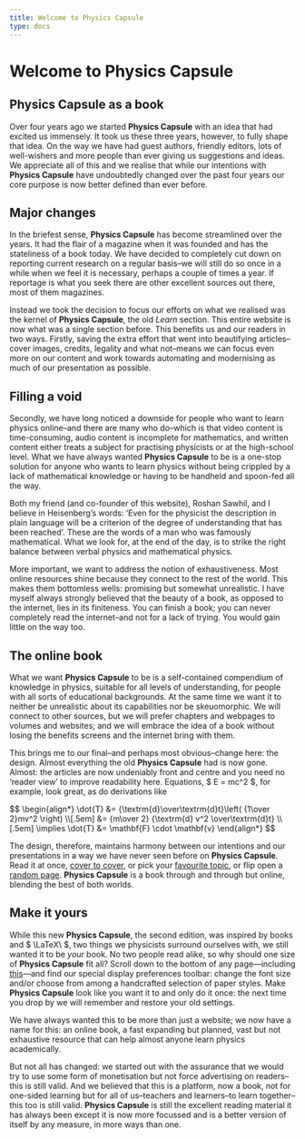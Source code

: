 ```yaml
---
title: Welcome to Physics Capsule
type: docs
---
```


# Welcome to Physics Capsule

## Physics Capsule as a book

Over four years ago we started **Physics Capsule** with an idea that had excited us immensely. It took us these three years, however, to fully shape that idea. On the way we have had guest authors, friendly editors, lots of well-wishers and more people than ever giving us suggestions and ideas. We appreciate all of this and we realise that while our intentions with **Physics Capsule** have undoubtedly changed over the past four years our core purpose is now better defined than ever before.

## Major changes

In the briefest sense, **Physics Capsule** has become streamlined over the years. It had the flair of a magazine when it was founded and has the stateliness of a book today. We have decided to completely cut down on reporting current research on a regular basis–we will still do so once in a while when we feel it is necessary, perhaps a couple of times a year. If reportage is what you seek there are other excellent sources out there, most of them magazines.

Instead we took the decision to focus our efforts on what we realised was the kernel of **Physics Capsule**, the old *Learn* section. This entire website is now what was a single section before. This benefits us and our readers in two ways. Firstly, saving the extra effort that went into beautifying articles–cover images, credits, legality and what not–means we can focus even more on our content and work towards automating and modernising as much of our presentation as possible.

## Filling a void

Secondly, we have long noticed a downside for people who want to learn physics online–and there are many who do–which is that video content is time-consuming, audio content is incomplete for mathematics, and written content either treats a subject for practising physicists or at the high-school level. What we have always wanted **Physics Capsule** to be is a one-stop solution for anyone who wants to learn physics without being crippled by a lack of mathematical knowledge or having to be handheld and spoon-fed all the way.

Both my friend (and co-founder of this website), Roshan Sawhil, and I believe in Heisenberg’s words: ‘Even for the physicist the description in plain language will be a criterion of the degree of understanding that has been reached’. These are the words of a man who was famously mathematical. What we look for, at the end of the day, is to strike the right balance between verbal physics and mathematical physics.

More important, we want to address the notion of exhaustiveness. Most online resources shine because they connect to the rest of the world. This makes them bottomless wells: promising but somewhat unrealistic. I have myself always strongly believed that the beauty of a book, as opposed to the internet, lies in its finiteness. You can finish a book; you can never completely read the internet–and not for a lack of trying. You would gain little on the way too.

## The online book

What we want **Physics Capsule** to be is a self-contained compendium of knowledge in physics, suitable for all levels of understanding, for people with all sorts of educational backgrounds. At the same time we want it to neither be unrealistic about its capabilities nor be skeuomorphic. We will connect to other sources, but we will prefer chapters and webpages to volumes and websites; and we will embrace the idea of a book without losing the benefits screens and the internet bring with them.

This brings me to our final–and perhaps most obvious–change here: the design. Almost everything the old **Physics Capsule** had is now gone. Almost: the articles are now undeniably front and centre and you need no ‘reader view’ to improve readability here. Equations, $ E = mc^2 $, for example, look great, as do derivations like

<div>
$$
\begin{align*}
\dot{T} &= {\textrm{d}\over\textrm{d}t}\left( {1\over 2}mv^2 \right) \\[.5em]
&=  {m\over 2} {\textrm{d} v^2 \over\textrm{d}t} \\[.5em]
\implies \dot{T} &= \mathbf{F} \cdot \mathbf{v}
\end{align*}
$$
</div>

The design, therefore, maintains harmony between our intentions and our presentations in a way we have never seen before on **Physics Capsule**. Read it at once, [cover to cover](/contents), or pick your [favourite topic](/index), or flip open a [random page](/random). **Physics Capsule** is a book through and through but online, blending the best of both worlds.

## Make it yours

While this new **Physics Capsule**, the second edition, was inspired by books and $ \LaTeX\ $, two things we physicists surround ourselves with, we still wanted it to be *your* book. No two people read alike, so why should one size of **Physics Capsule** fit all? Scroll down to the bottom of any page—including [this](#displayPrefs)—and find our special display preferences toolbar: change the font size and/or choose from among a handcrafted selection of paper styles. Make **Physics Capsule** look like you want it to and only do it once: the next time you drop by we will remember and restore your old settings.

We have always wanted this to be more than just a website; we now have a name for this: an online book, a fast expanding but planned, vast but not exhaustive resource that can help almost anyone learn physics academically.

But not all has changed: we started out with the assurance that we would try to use some form of monetisation but not force advertising on readers–this is still valid. And we believed that this is a platform, now a book, not for one-sided learning but for all of us–teachers and learners–to learn together–this too is still valid. **Physics Capsule** is still the excellent reading material it has always been except it is now more focussed and is a better version of itself by any measure, in more ways than one.
